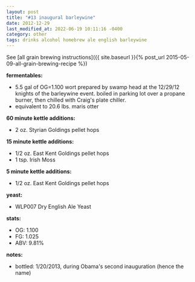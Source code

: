 ```yaml
---
layout: post
title: "#13 inaugural barleywine"
date: 2012-12-29
last_modified_at: 2022-06-19 10:11:16 -0400
category: other
tags: drinks alcohol homebrew ale english barleywine
---
```

See  [all grain brewing instructions]({{ site.baseurl }}{% post_url 2015-05-09-all-grain-brewing-recipe %})

**fermentables:**
* 5.5 gal of OG=1.100 wort prepared by swamp head at the 12/29/12 knights of the
  barleywine event. boiled in parking lot over a propane burner, then chilled with
  Craig's plate chiller.
* equivalent to 20.6 lbs. maris otter

**60 minute kettle additions:**
* 2 oz. Styrian Goldings pellet hops

**15 minute kettle additions:**
* 1/2 oz. East Kent Goldings pellet hops
* 1 tsp. Irish Moss

**5 minute kettle additions:**
* 1/2 oz. East Kent Goldings pellet hops

**yeast:**
* WLP007 Dry English Ale Yeast

**stats:**
* OG: 1.100
* FG: 1.025
* ABV: 9.81%

**notes:**
* bottled: 1/20/2013, during Obama's second inauguration (hence the name)

